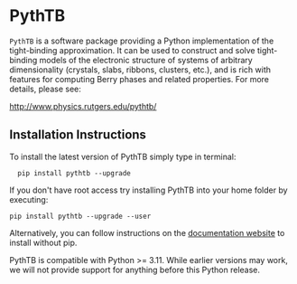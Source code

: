 # PythTB

`PythTB` is a software package providing a Python implementation of the
tight-binding approximation. It can be used to construct and solve
tight-binding models of the electronic structure of systems of
arbitrary dimensionality (crystals, slabs, ribbons, clusters, etc.),
and is rich with features for computing Berry phases and related
properties. For more details, please see:

   http://www.physics.rutgers.edu/pythtb/

## Installation Instructions

To install the latest version of PythTB simply type in terminal:

```
  pip install pythtb --upgrade
```

If you don't have root access try installing PythTB into your home 
folder by executing:

```
pip install pythtb --upgrade --user
```

Alternatively, you can follow instructions on the [documentation website]( http://www.physics.rutgers.edu/pythtb/install.html) to install without pip.


PythTB is compatible with Python >= 3.11. While earlier versions may work, we will not provide support for anything before this Python release.